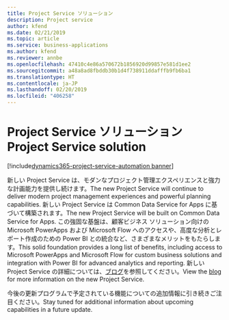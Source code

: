 ```yaml
---
title: Project Service ソリューション
description: Project service
author: kfend
ms.date: 02/21/2019
ms.topic: article
ms.service: business-applications
ms.author: kfend
ms.reviewer: annbe
ms.openlocfilehash: 47410c4e86a570672b1856920d99857e581d1ee2
ms.sourcegitcommit: a48a8ad8fbddb30b1d4f738911ddafffb9fb6ba1
ms.translationtype: HT
ms.contentlocale: ja-JP
ms.lasthandoff: 02/20/2019
ms.locfileid: "406258"
---
```

# <a name="project-service-solution"></a><span data-ttu-id="34f66-103">Project Service ソリューション</span><span class="sxs-lookup"><span data-stu-id="34f66-103">Project Service solution</span></span>
[!include[dynamics365-project-service-automation banner](../../includes/dynamics365-project-service-automation.md)]

<span data-ttu-id="34f66-104">新しい Project Service は、モダンなプロジェクト管理エクスペリエンスと強力な計画能力を提供し続けます。</span><span class="sxs-lookup"><span data-stu-id="34f66-104">The new Project Service will continue to deliver modern project management experiences and powerful planning capabilities.</span></span> <span data-ttu-id="34f66-105">新しい Project Service は Common Data Service for Apps に基づいて構築されます。</span><span class="sxs-lookup"><span data-stu-id="34f66-105">The new Project Service will be built on Common Data Service for Apps.</span></span> <span data-ttu-id="34f66-106">この強固な基盤は、顧客ビジネス ソリューション向けの Microsoft PowerApps および Microsoft Flow へのアクセスや、高度な分析とレポート作成のための Power BI との統合など、さまざまなメリットをもたらします。</span><span class="sxs-lookup"><span data-stu-id="34f66-106">This solid foundation provides a long list of benefits, including access to Microsoft PowerApps and Microsoft Flow for custom business solutions and integration with Power BI for advanced analytics and reporting.</span></span>
<span data-ttu-id="34f66-107">新しい Project Service の詳細については、[ブログ](https://www.microsoft.com/microsoft-365/blog/2018/09/25/a-new-vision-for-modern-work-management-with-microsoft-project/)を参照してください。</span><span class="sxs-lookup"><span data-stu-id="34f66-107">View the [blog](https://www.microsoft.com/microsoft-365/blog/2018/09/25/a-new-vision-for-modern-work-management-with-microsoft-project/) for more information on the new Project Service.</span></span>

<span data-ttu-id="34f66-108">今後の更新プログラムで予定されている機能についての追加情報に引き続きご注目ください。</span><span class="sxs-lookup"><span data-stu-id="34f66-108">Stay tuned for additional information about upcoming capabilities in a future update.</span></span> 
